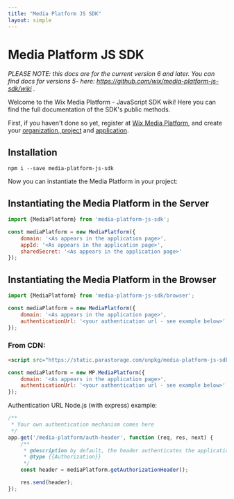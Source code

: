 ```yaml
---
title: "Media Platform JS SDK"
layout: simple
---
```


# Media Platform JS SDK

_PLEASE NOTE: this docs are for the current version 6 and later. 
You can find docs for versions 5- here: https://github.com/wix/media-platform-js-sdk/wiki ._

Welcome to the Wix Media Platform - JavaScript SDK wiki!
Here you can find the full documentation of the SDK's public methods.

First, if you haven't done so yet, register at [Wix Media Platform][wixmp-url], and create your [organization, project][org-and-project-start] and [application][application-start].

## Installation
```
npm i --save media-platform-js-sdk
```

Now you can instantiate the Media Platform in your project:

## Instantiating the Media Platform in the Server

```javascript
import {MediaPlatform} from 'media-platform-js-sdk';

const mediaPlatform = new MediaPlatform({
    domain: '<As appears in the application page>',
    appId: '<As appears in the application page>',
    sharedSecret: '<As appears in the application page>'
});
```
## Instantiating the Media Platform in the Browser

```javascript
import {MediaPlatform} from 'media-platform-js-sdk/browser';

const mediaPlatform = new MediaPlatform({
    domain: '<As appears in the application page>',
    authenticationUrl: '<your authentication url - see example below>'
});
```

### From CDN:
```html
<script src="https://static.parastorage.com/unpkg/media-platform-js-sdk@6.0.0/dist/statics/media-platform.bundle.min.js"></script>
```

```javascript
const mediaPlatform = new MP.MediaPlatform({
    domain: '<As appears in the application page>',
    authenticationUrl: '<your authentication url - see example below>'
});
```

Authentication URL Node.js (with express) example:

```javascript
/**
 * Your own authentication mechanism comes here
 */
app.get('/media-platform/auth-header', function (req, res, next) {
    /**
     * @description by default, the header authenticates the application
     * @type {{Authorization}}
     */
    const header = mediaPlatform.getAuthorizationHeader();

    res.send(header);
});
```

[wix-url]: https://www.wix.com/
[wixmp-url]: https://console.wixmp.com/
[org-and-project-start]: https://support.wixmp.com/en/article/creating-your-organization-and-project
[application-start]: https://support.wixmp.com/en/article/creating-your-first-application


